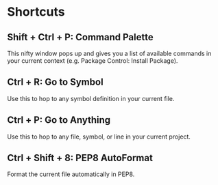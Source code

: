 Shortcuts
=========

Shift + Ctrl + P: Command Palette
---------------------------------

This nifty window pops up and gives you a list of available commands in your current context (e.g. Package Control: Install Package).

Ctrl + R: Go to Symbol
----------------------

Use this to hop to any symbol definition in your current file.

Ctrl + P: Go to Anything
------------------------

Use this to hop to any file, symbol, or line in your current project.

Ctrl + Shift + 8: PEP8 AutoFormat
---------------------------------

Format the current file automatically in PEP8.

